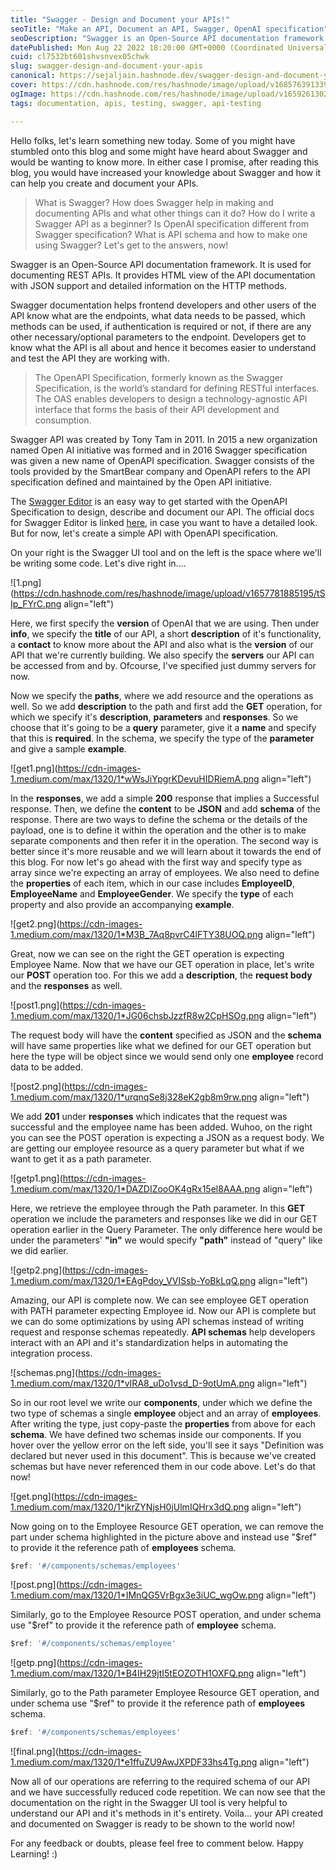 ```yaml
---
title: "Swagger - Design and Document your APIs!"
seoTitle: "Make an API, Document an API, Swagger, OpenAI specification"
seoDescription: "Swagger is an Open-Source API documentation framework. It is used for documenting REST APIs. It provides HTML view of the API documentation..."
datePublished: Mon Aug 22 2022 18:20:00 GMT+0000 (Coordinated Universal Time)
cuid: cl7532bt601shvsnvex05chwk
slug: swagger-design-and-document-your-apis
canonical: https://sejaljain.hashnode.dev/swagger-design-and-document-your-apis
cover: https://cdn.hashnode.com/res/hashnode/image/upload/v1685763913396/dfb854cd-71a6-4957-ad76-f7abbc4a1d86.webp
ogImage: https://cdn.hashnode.com/res/hashnode/image/upload/v1659261302728/_27PZFJlu.png
tags: documentation, apis, testing, swagger, api-testing

---
```


Hello folks, let's learn something new today. Some of you might have stumbled onto this blog and some might have heard about Swagger and would be wanting to know more. In either case I promise, after reading this blog, you would have increased your knowledge about Swagger and how it can help you create and document your APIs.

> What is Swagger? How does Swagger help in making and documenting APIs and what other things can it do? How do I write a Swagger API as a beginner? Is OpenAI specification different from Swagger specification? What is API schema and how to make one using Swagger? Let's get to the answers, now!

Swagger is an Open-Source API documentation framework. It is used for documenting REST APIs. It provides HTML view of the API documentation with JSON support and detailed information on the HTTP methods.

Swagger documentation helps frontend developers and other users of the API know what are the endpoints, what data needs to be passed, which methods can be used, if authentication is required or not, if there are any other necessary/optional parameters to the endpoint. Developers get to know what the API is all about and hence it becomes easier to understand and test the API they are working with.

> The OpenAPI Specification, formerly known as the Swagger Specification, is the world’s standard for defining RESTful interfaces. The OAS enables developers to design a technology-agnostic API interface that forms the basis of their API development and consumption.

Swagger API was created by Tony Tam in 2011. In 2015 a new organization named Open AI initiative was formed and in 2016 Swagger specification was given a new name of OpenAPI specification. Swagger consists of the tools provided by the SmartBear company and OpenAPI refers to the API specification defined and maintained by the Open API initiative.

The [Swagger Editor](https://editor.swagger.io/) is an easy way to get started with the OpenAPI Specification to design, describe and document our API. The official docs for Swagger Editor is linked [here](https://support.smartbear.com/swaggerhub/docs/tutorials/openapi-3-tutorial.html), in case you want to have a detailed look. But for now, let's create a simple API with OpenAPI specification.

On your right is the Swagger UI tool and on the left is the space where we'll be writing some code. Let's dive right in....

![1.png](https://cdn.hashnode.com/res/hashnode/image/upload/v1657781885195/tSIp_FYrC.png align="left")

Here, we first specify the **version** of OpenAI that we are using. Then under **info**, we specify the **title** of our API, a short **description** of it's functionality, a **contact** to know more about the API and also what is the **version** of our API that we're currently building. We also specify the **servers** our API can be accessed from and by. Ofcourse, I've specified just dummy servers for now.

Now we specify the **paths**, where we add resource and the operations as well. So we add **description** to the path and first add the **GET** operation, for which we specify it's **description**, **parameters** and **responses**. So we choose that it's going to be a **query** parameter, give it a **name** and specify that this is **required**. In the schema, we specify the type of the **parameter** and give a sample **example**.

![get1.png](https://cdn-images-1.medium.com/max/1320/1*wWsJiYpgrKDevuHIDRiemA.png align="left")

In the **responses**, we add a simple **200** response that implies a Successful response. Then, we define the **content** to be **JSON** and add **schema** of the response. There are two ways to define the schema or the details of the payload, one is to define it within the operation and the other is to make separate components and then refer it in the operation. The second way is better since it's more reusable and we will learn about it towards the end of this blog. For now let's go ahead with the first way and specify type as array since we're expecting an array of employees. We also need to define the **properties** of each item, which in our case includes **EmployeeID**, **EmployeeName** and **EmployeeGender**. We specify the **type** of each property and also provide an accompanying **example**.

![get2.png](https://cdn-images-1.medium.com/max/1320/1*M3B_7Aq8pvrC4lFTY38UOQ.png align="left")

Great, now we can see on the right the GET operation is expecting Employee Name. Now that we have our GET operation in place, let's write our **POST** operation too. For this we add a **description**, the **request body** and the **responses** as well.

![post1.png](https://cdn-images-1.medium.com/max/1320/1*JG06chsbJzzfR8w2CpHSOg.png align="left")

The request body will have the **content** specified as JSON and the **schema** will have same properties like what we defined for our GET operation but here the type will be object since we would send only one **employee** record data to be added.

![post2.png](https://cdn-images-1.medium.com/max/1320/1*urqnqSe8j328eK2gb8m9rw.png align="left")

We add **201** under **responses** which indicates that the request was successful and the employee name has been added. Wuhoo, on the right you can see the POST operation is expecting a JSON as a request body. We are getting our employee resource as a query parameter but what if we want to get it as a path parameter.

![getp1.png](https://cdn-images-1.medium.com/max/1320/1*DAZDIZooOK4gRx15el8AAA.png align="left")

Here, we retrieve the employee through the Path parameter. In this **GET** operation we include the parameters and responses like we did in our GET operation earlier in the Query Parameter. The only difference here would be under the parameters' **"in"** we would specify **"path"** instead of "query" like we did earlier.

![getp2.png](https://cdn-images-1.medium.com/max/1320/1*EAgPdoy_VVISsb-YoBkLqQ.png align="left")

Amazing, our API is complete now. We can see employee GET operation with PATH parameter expecting Employee id. Now our API is complete but we can do some optimizations by using API schemas instead of writing request and response schemas repeatedly. **API schemas** help developers interact with an API and it's standardization helps in automating the integration process.

![schemas.png](https://cdn-images-1.medium.com/max/1320/1*vIRA8_uDo1vsd_D-9otUmA.png align="left")

So in our root level we write our **components**, under which we define the two type of schemas a single **employee** object and an array of **employees**. After writing the type, just copy-paste the **properties** from above for each **schema**. We have defined two schemas inside our components. If you hover over the yellow error on the left side, you'll see it says "Definition was declared but never used in this document". This is because we've created schemas but have never referenced them in our code above. Let's do that now!

![get.png](https://cdn-images-1.medium.com/max/1320/1*jkrZYNjsH0jUlmIQHrx3dQ.png align="left")

Now going on to the Employee Resource GET operation, we can remove the part under schema highlighted in the picture above and instead use "$ref" to provide it the reference path of **employees** schema.

```go
$ref: '#/components/schemas/employees'
```

![post.png](https://cdn-images-1.medium.com/max/1320/1*IMnQG5VrBgx3e3iUC_wgOw.png align="left")

Similarly, go to the Employee Resource POST operation, and under schema use "$ref" to provide it the reference path of **employee** schema.

```go
$ref: '#/components/schemas/employee'
```

![getp.png](https://cdn-images-1.medium.com/max/1320/1*B4IH29jtI5tEOZOTH1OXFQ.png align="left")

Similarly, go to the Path parameter Employee Resource GET operation, and under schema use "$ref" to provide it the reference path of **employees** schema.

```go
$ref: '#/components/schemas/employees'
```

![final.png](https://cdn-images-1.medium.com/max/1320/1*e1ffuZU9AwJXPDF33hs4Tg.png align="left")

Now all of our operations are referring to the required schema of our API and we have successfully reduced code repetition. We can now see that the documentation on the right in the Swagger UI tool is very helpful to understand our API and it's methods in it's entirety. Voila... your API created and documented on Swagger is ready to be shown to the world now!

For any feedback or doubts, please feel free to comment below. Happy Learning! :)